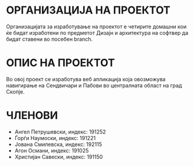 <h1>ОРГАНИЗАЦИЈА НА ПРОЕКТОТ</h1>
Организацијата за изработување на проектот е четирите домашни кои ќе бидат изработени по предметот Дизајн
и архитектура на софтвер да бидат ставени во посебен branch.

<h1>ОПИС НА ПРОЕКТОТ</h1>
Во овој проект се изработува веб апликација која овозможува навигирање на Сендвичари и Пабови
во централната област на град Скопје.

<h1>ЧЛЕНОВИ</h1>
<ul>
<li>Ангел Петрушевски, индекс: 191252 </li>
<li>Ѓорѓи Наумоски, индекс: 191221 </li>
<li>Јована Смилевска, индекс: 192115 </li>
<li>Агон Османи, индекс: 191025 </li>
<li>Христијан Савески, индекс: 191150 </li>
</ul>